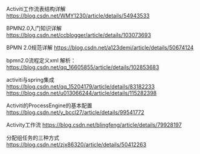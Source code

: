 Activiti工作流表结构详解  
https://blog.csdn.net/WMY1230/article/details/54943533

BPMN2.0入门知识详解  
https://blog.csdn.net/ccblogger/article/details/103073693

BPMN 2.0规范详解
https://blog.csdn.net/a123demi/article/details/50674124

bpmn2.0流程定义xml 解析：
https://blog.csdn.net/qq_16605855/article/details/102853683

activiti与spring集成   
https://blog.csdn.net/qq_15204179/article/details/83182233
https://blog.csdn.net/u013066244/article/details/115282398

Activiti的ProcessEngine的基本配置
https://blog.csdn.net/y_bccl27/article/details/99541772

Activity工作流
https://blog.csdn.net/blingfeng/article/details/79928197

分配组任务的三种方式 
https://blog.csdn.net/zjx86320/article/details/50412263
